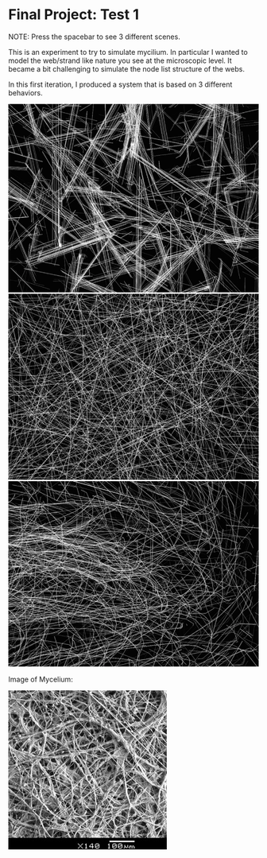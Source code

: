 # Final Project: Test 1

NOTE: Press the spacebar to see 3 different scenes. 

This is an experiment to try to simulate mycilium. In particular I wanted to model the web/strand like nature you see at the microscopic level. It became a bit challenging to simulate the node list structure of the webs.

In this first iteration, I produced a system that is based on 3 different behaviors. 

![1](images/1.png)
![2](images/2.png)
![3](images/3.png)

Image of Mycelium:

![mycilium](images/mycelium1.jpg)
